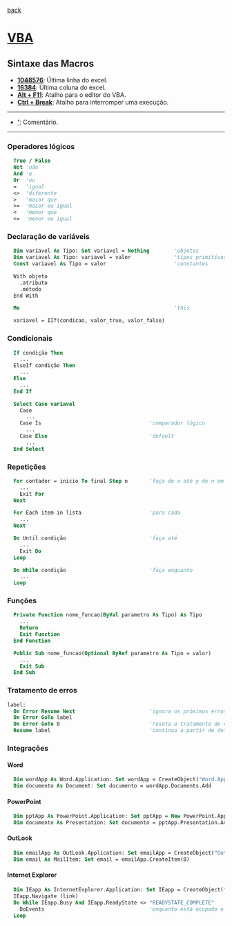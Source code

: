 [back](../readme.md)
# [VBA](https://docs.microsoft.com/pt-br/office/vba/api/overview/)
## Sintaxe das Macros
* **<ins>1048576</ins>**: Última linha do excel.
* **<ins>16384</ins>**: Última coluna do excel.
* **<ins>Alt + F11</ins>**: Atalho para o editor do VBA.
* **<ins>Ctrl + Break</ins>**: Atalho para interromper uma execução.
---
* **<ins>'</ins>**: Comentário.
---
### Operadores lógicos
```vb
  True / False
  Not 'não
  And 'e
  Or  'ou
  =   'igual
  <>  'diferente
  >   'maior que
  >=  'maior ou igual
  <   'menor que
  <=  'menor ou igual
```
### Declaração de variáveis
```vb
  Dim variavel As Tipo: Set variavel = Nothing        'objetos
  Dim variavel As Tipo: variavel = valor              'tipos primitivos
  Const variavel As Tipo = valor                      'constantes

  With objeto
    .atributo
    .método
  End With

  Me                                                  'this

  variavel = IIf(condicao, valor_true, valor_false)
```
### Condicionais
```vb
  If condição Then
    ...
  ElseIf condição Then
    ...
  Else
    ...
  End If
```
```vb
  Select Case variavel
    Case
      ...
    Case Is                                   'comparador lógico
      ...
    Case Else                                 'default
      ...
  End Select
```
### Repetições
```vb
  For contador = inicio To final Step n       'faça de x até y de n em n
    ...
    Exit For
  Next
```
```vb
  For Each item in lista                      'para cada
    ...
  Next
```
```vb
  Do Until condição                           'faça até
    ...
    Exit Do
  Loop
```
```vb
  Do While condição                           'faça enquanto
    ...
  Loop
```
### Funções
```vb
  Private Function nome_funcao(ByVal parametro As Tipo) As Tipo
    ...
    Return
    Exit Function
  End Function
```
```vb
  Public Sub nome_funcao(Optional ByRef parametro As Tipo = valor)
    ...
    Exit Sub
  End Sub
```
### Tratamento de erros
```vb
label:
  On Error Resume Next                        'ignora os próximos erros
  On Error GoTo label
  On Error GoTo 0                             'reseta o tratamento de erro
  Resume label                                'continua a partir de determinado ponto
```
### Integrações
#### Word
```vb
  Dim wordApp As Word.Application: Set wordApp = CreateObject("Word.Application")
  Dim documento As Document: Set documento = wordApp.Documents.Add
```
#### PowerPoint
```vb
  Dim pptApp As PowerPoint.Application: Set pptApp = New PowerPoint.Application
  Dim documento As Presentation: Set documento = pptApp.Presentation.Add
```
#### OutLook
```vb
  Dim emailApp As OutLook.Application: Set emailApp = CreateObject("OutLook.Application")
  Dim email As MailItem: Set email = emailApp.CreateItem(0)
```
#### Internet Explorer
```vb
  Dim IEapp As InternetExplorer.Application: Set IEapp = CreateObject("InternetExplorer.Application")
  IEapp.Navigate (link)
  Do While IEapp.Busy And IEapp.ReadyState <> "READYSTATE_COMPLETE"
    DoEvents                                  'enquanto está ocupado e não está pronto, carregue a página
  Loop
```

